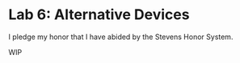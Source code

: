 # Lab 6: Alternative Devices

I pledge my honor that I have abided by the Stevens Honor System.

WIP
